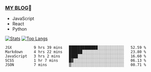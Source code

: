 ### [MY BLOG](https://github.com/festina-lente-z/haizhetang.github.io):hugs:
- JavaScript
- React
- Python

<!--
**festina-lente-z/festina-lente-z** is a ✨ _special_ ✨ repository because its `README.md` (this file) appears on your GitHub profile.

Here are some ideas to get you started:

- 🔭 I’m currently working on ...
- 🌱 I’m currently learning ...
- 👯 I’m looking to collaborate on ...
- 🤔 I’m looking for help with ...
- 💬 Ask me about ...
- 📫 How to reach me: ...
- 😄 Pronouns: ...
- ⚡ Fun fact: ...
-->
[![Stats](https://github-readme-stats.vercel.app/api?username=festina-lente-z&show_icons=true&count_private=true&theme=radical)](https://github.com/festina-lente-z)
[![Top Langs](https://github-readme-stats.vercel.app/api/top-langs/?username=festina-lente-z&layout=compact&theme=radical)](https://github.com/festina-lente-z)

<!--START_SECTION:waka-->
```text
JSX          9 hrs 39 mins   █████████████░░░░░░░░░░░░   52.59 % 
Markdown     4 hrs 22 mins   ██████░░░░░░░░░░░░░░░░░░░   23.80 % 
JavaScript   3 hrs 2 mins    ████░░░░░░░░░░░░░░░░░░░░░   16.60 % 
SCSS         1 hr 7 mins     █▓░░░░░░░░░░░░░░░░░░░░░░░   06.13 % 
JSON         7 mins          ▒░░░░░░░░░░░░░░░░░░░░░░░░   00.71 % 
```
<!--END_SECTION:waka-->
